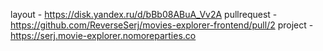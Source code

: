 layout - https://disk.yandex.ru/d/bBb08ABuA_Vv2A
pullrequest - https://github.com/ReverseSerj/movies-explorer-frontend/pull/2
project - https://serj.movie-explorer.nomoreparties.co
